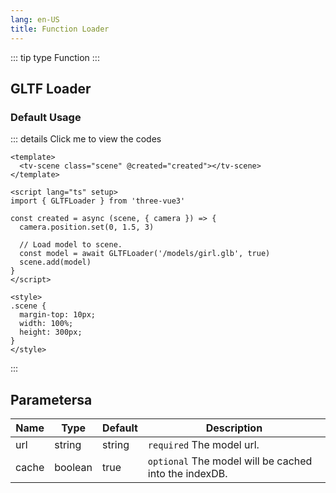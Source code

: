 ```yaml
---
lang: en-US
title: Function Loader
---
```


::: tip type
Function
:::

## GLTF Loader

### Default Usage

<GLTFLoaderFunction />

::: details Click me to view the codes

```vue
<template>
  <tv-scene class="scene" @created="created"></tv-scene>
</template>

<script lang="ts" setup>
import { GLTFLoader } from 'three-vue3'

const created = async (scene, { camera }) => {
  camera.position.set(0, 1.5, 3)

  // Load model to scene.
  const model = await GLTFLoader('/models/girl.glb', true)
  scene.add(model)
}
</script>

<style>
.scene {
  margin-top: 10px;
  width: 100%;
  height: 300px;
}
</style>
```

:::

## Parametersa

| Name  | Type    | Default | Description                                           |
| ----- | ------- | ------- | ----------------------------------------------------- |
| url   | string  | string  | `required` The model url.                             |
| cache | boolean | true    | `optional` The model will be cached into the indexDB. |
